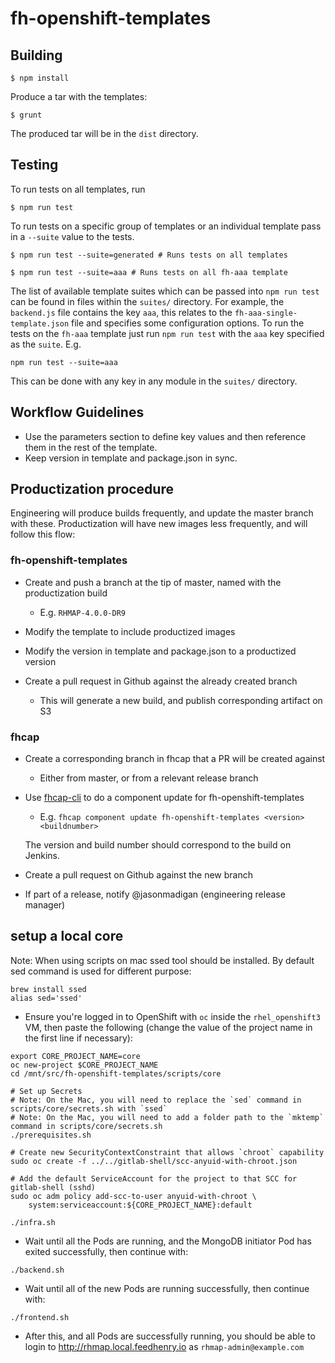 # fh-openshift-templates

## Building
```shell
$ npm install
```

Produce a tar with the templates:

```shell
$ grunt
```
The produced tar will be in the ```dist``` directory.

## Testing
To run tests on all templates, run
```shell
$ npm run test
```

To run tests on a specific group of templates or an individual template pass in a `--suite` value
to the tests.
```shell
$ npm run test --suite=generated # Runs tests on all templates

$ npm run test --suite=aaa # Runs tests on all fh-aaa template
```

The list of available template suites which can be passed into `npm run test` can
be found in files within the `suites/` directory. For example, the `backend.js` file
contains the key `aaa`, this relates to the `fh-aaa-single-template.json` file
and specifies some configuration options. To run the tests on the `fh-aaa` template
just run `npm run test` with the `aaa` key specified as the `suite`. E.g.
```shell
npm run test --suite=aaa
```
This can be done with any key in any module in the `suites/` directory.


## Workflow Guidelines

* Use the parameters section to define key values and then reference them in the rest of the template.
* Keep version in template and package.json in sync.

## Productization procedure

Engineering will produce builds frequently, and update the master branch with these.
Productization will have new images less frequently, and will follow this flow:

### fh-openshift-templates

* Create and push a branch at the tip of master, named with the productization build

    * E.g. `RHMAP-4.0.0-DR9`

* Modify the template to include productized images

* Modify the version in template and package.json to a productized version

* Create a pull request in Github against the already created branch

    * This will generate a new build, and publish corresponding artifact on S3

### fhcap

* Create a corresponding branch in fhcap that a PR will be created against

    * Either from master, or from a relevant release branch

* Use [fhcap-cli](https://github.com/fheng/fhcap-cli) to do a component update for fh-openshift-templates

    * E.g. `fhcap component update fh-openshift-templates <version> <buildnumber>`

    The version and build number should correspond to the build on Jenkins.

* Create a pull request on Github against the new branch

* If part of a release, notify @jasonmadigan (engineering release manager)


## setup a local core

Note: When using scripts on mac ssed tool should be installed. By default sed command is used for different purpose:

    brew install ssed
    alias sed='ssed'

* Ensure you're logged in to OpenShift with `oc` inside the `rhel_openshift3` VM, then paste the following (change the value of the project name in the first line if necessary):

``` shell
export CORE_PROJECT_NAME=core
oc new-project $CORE_PROJECT_NAME
cd /mnt/src/fh-openshift-templates/scripts/core

# Set up Secrets
# Note: On the Mac, you will need to replace the `sed` command in scripts/core/secrets.sh with `ssed`
# Note: On the Mac, you will need to add a folder path to the `mktemp` command in scripts/core/secrets.sh
./prerequisites.sh

# Create new SecurityContextConstraint that allows `chroot` capability
sudo oc create -f ../../gitlab-shell/scc-anyuid-with-chroot.json

# Add the default ServiceAccount for the project to that SCC for gitlab-shell (sshd)
sudo oc adm policy add-scc-to-user anyuid-with-chroot \
    system:serviceaccount:${CORE_PROJECT_NAME}:default

./infra.sh
```

* Wait until all the Pods are running, and the MongoDB initiator Pod has exited successfully, then continue with:

``` shell
./backend.sh
```

* Wait until all of the new Pods are running successfully, then continue with:

``` shell
./frontend.sh
```

* After this, and all Pods are successfully running, you should be able to login to http://rhmap.local.feedhenry.io as `rhmap-admin@example.com`
